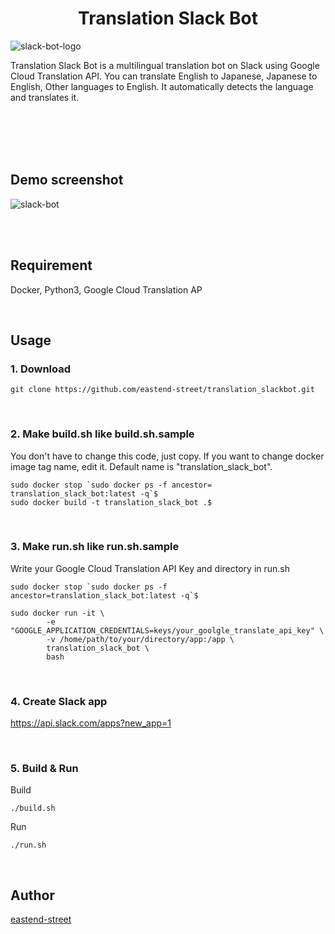 <h1 align="center">Translation Slack Bot</h1>

![slack-bot-logo](https://user-images.githubusercontent.com/43656115/76172573-c47e9a80-6154-11ea-8251-ddcaaa20ebbf.png)

Translation Slack Bot is a multilingual translation bot on Slack using Google Cloud Translation API. 
You can translate English to Japanese, Japanese to English, Other languages to English. It automatically detects the language and translates it.  

<br/>
<br/>



<br/>
<br/>

## Demo screenshot

![slack-bot](https://user-images.githubusercontent.com/43656115/62005382-4dc1ef00-b0e7-11e9-8058-540ad9dc249f.png)

<br/>
<br/>

## Requirement
Docker, Python3, Google Cloud Translation AP

<br/>

## Usage

### 1. Download

```
git clone https://github.com/eastend-street/translation_slackbot.git
```
<br/>

### 2. Make build.sh like build.sh.sample

You don't have to change this code, just copy. If you want to change docker image tag name, edit it. Default name is "translation_slack_bot".

```
sudo docker stop `sudo docker ps -f ancestor= translation_slack_bot:latest -q`$
sudo docker build -t translation_slack_bot .$
```

<br/>

### 3. Make run.sh like run.sh.sample

Write your Google Cloud Translation API Key and directory in run.sh

```
sudo docker stop `sudo docker ps -f ancestor=translation_slack_bot:latest -q`$

sudo docker run -it \
        -e "GOOGLE_APPLICATION_CREDENTIALS=keys/your_goolgle_translate_api_key" \
        -v /home/path/to/your/directory/app:/app \
        translation_slack_bot \
        bash
```
<br/>


### 4. Create Slack app
https://api.slack.com/apps?new_app=1

<br/>

### 5. Build & Run

Build
```
./build.sh
```

Run
```
./run.sh
```

<br/>

## Author
[eastend-street](https://github.com/eastend-street)
